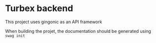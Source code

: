 # Turbex backend

This project uses gingonic as an API framework

When building the projet, the documentation should be generated using `swag init`

